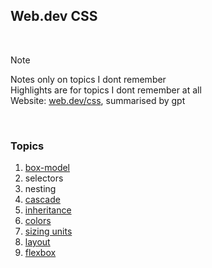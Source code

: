 ## Web.dev CSS

<br>

>[!NOTE]
>Notes only on topics I dont remember<br>
>Highlights are for topics I dont remember at all <br>
>Website: [web.dev/css](https://web.dev/learn/css/), summarised by gpt

<br>

### Topics
1. [box-model](./01-box-model)
2. selectors
3. nesting
4. [cascade](./04-cascade)
5. [inheritance](./05-inheritance)
6. [colors](./06-colors)
7. [sizing units](./07-sizing-units)
8. [layout](./08-layout)
9. [flexbox](./09-flexbox)
